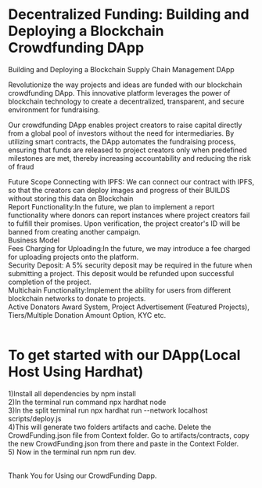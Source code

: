 
# Decentralized Funding: Building and Deploying a Blockchain Crowdfunding DApp

Building and Deploying a Blockchain Supply Chain Management DApp

Revolutionize the way projects and ideas are funded with our blockchain crowdfunding DApp. This innovative platform leverages the power of blockchain technology to create a decentralized, transparent, and secure environment for fundraising.

Our crowdfunding DApp enables project creators to raise capital directly from a global pool of investors without the need for intermediaries. By utilizing smart contracts, the DApp automates the fundraising process, ensuring that funds are released to project creators only when predefined milestones are met, thereby increasing accountability and reducing the risk of fraud

Future Scope
Connecting with IPFS: We can connect our contract with IPFS, so that the creators can deploy images and progress of their BUILDS without storing this data on Blockchain<br> 
Report Functionality:In the future, we plan to implement a report functionality where donors can report instances where project creators fail to fulfill their promises. Upon verification, the project creator's ID will be banned from creating another campaign.<br>
Business Model <br>
Fees Charging for Uploading:In the future, we may introduce a fee charged for uploading projects onto the platform.<br>
Security Deposit: A 5% security deposit may be required in the future when submitting a project. This deposit would be refunded upon successful completion of the project.<br>
Multichain Functionality:Implement the ability for users from different blockchain networks to donate to projects.<br>
Active Donators Award System, Project Advertisement (Featured Projects), Tiers/Multiple Donation Amount Option, KYC etc.<br><br>

# To get started with our DApp(Local Host Using Hardhat)
 1)Install all dependencies by npm install<br>
 2)In the terminal run command npx hardhat node<br>
 3)In the split terminal run npx hardhat run --network localhost scripts/deploy.js<br>
 4)This will generate two folders artifacts and cache. Delete the CrowdFunding.json file from Context folder. Go to artifacts/contracts, copy the new CrowdFunding.json from there and paste in the Context Folder.<br>
 5) Now in the terminal run npm run dev.<br><br>

Thank You for Using our CrowdFunding Dapp.


